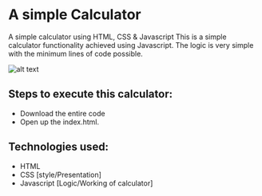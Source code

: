 # A simple Calculator
 A simple calculator using HTML, CSS &amp; Javascript
 This is a simple calculator functionality achieved using Javascript. The logic is very simple with the minimum lines of code possible.
 
 ![alt text](https://github.com/[Shrivishnu22]/[Simple-Calculator]/blob/[main]/Simple-Calculator.PNG?raw=true)
 
## Steps to execute this calculator:
- Download the entire code 
- Open up the index.html.

## Technologies used: 
- HTML
- CSS [style/Presentation]
- Javascript [Logic/Working of calculator]
